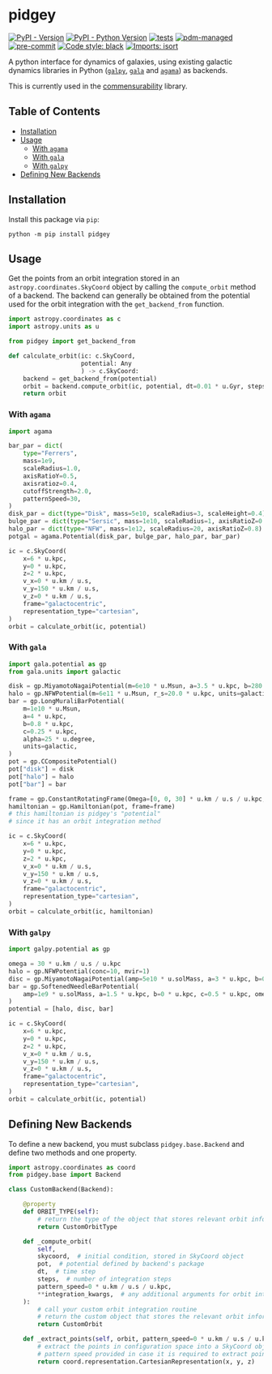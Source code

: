 # pidgey

[![PyPI - Version](https://img.shields.io/pypi/v/pidgey)](https://pypi.org/project/pidgey/)
[![PyPI - Python Version](https://img.shields.io/pypi/pyversions/pidgey)](https://pypi.org/project/pidgey/)
[![tests](https://github.com/ilikecubesnstuff/pidgey/actions/workflows/tests.yml/badge.svg)](https://github.com/ilikecubesnstuff/pidgey/actions/workflows/tests.yml)
[![pdm-managed](https://img.shields.io/badge/pdm-managed-blueviolet)](https://pdm.fming.dev)
[![pre-commit](https://img.shields.io/badge/pre--commit-enabled-brightgreen?logo=pre-commit)](https://github.com/pre-commit/pre-commit)
[![Code style: black](https://img.shields.io/badge/code%20style-black-000000.svg)](https://github.com/psf/black)
[![Imports: isort](https://img.shields.io/badge/%20imports-isort-%231674b1?style=flat&labelColor=ef8336)](https://pycqa.github.io/isort/)

A python interface for dynamics of galaxies, using existing galactic dynamics libraries in Python ([`galpy`](https://github.com/jobovy/galpy), [`gala`](https://github.com/adrn/gala) and [`agama`](https://github.com/GalacticDynamics-Oxford/Agama)) as backends.

This is currently used in the [commensurability](https://github.com/ilikecubesnstuff/commensurability/) library.

## Table of Contents

- [Installation](#installation)
- [Usage](#usage)
    - [With `agama`](#with-agama)
    - [With `gala`](#with-gala)
    - [With `galpy`](#with-galpy)
- [Defining New Backends](#defining-new-backends)

## Installation

Install this package via `pip`:

```
python -m pip install pidgey
```

## Usage

Get the points from an orbit integration stored in an `astropy.coordinates.SkyCoord` object by calling the `compute_orbit` method of a backend. The backend can generally be obtained from the potential used for the orbit integration with the `get_backend_from` function.

```py
import astropy.coordinates as c
import astropy.units as u

from pidgey import get_backend_from

def calculate_orbit(ic: c.SkyCoord,
                    potential: Any
                    ) -> c.SkyCoord:
    backend = get_backend_from(potential)
    orbit = backend.compute_orbit(ic, potential, dt=0.01 * u.Gyr, steps=1000)
    return orbit
```

### With `agama`

```py
import agama

bar_par = dict(
    type="Ferrers",
    mass=1e9,
    scaleRadius=1.0,
    axisRatioY=0.5,
    axisratioz=0.4,
    cutoffStrength=2.0,
    patternSpeed=30,
)
disk_par = dict(type="Disk", mass=5e10, scaleRadius=3, scaleHeight=0.4)
bulge_par = dict(type="Sersic", mass=1e10, scaleRadius=1, axisRatioZ=0.6)
halo_par = dict(type="NFW", mass=1e12, scaleRadius=20, axisRatioZ=0.8)
potgal = agama.Potential(disk_par, bulge_par, halo_par, bar_par)

ic = c.SkyCoord(
    x=6 * u.kpc,
    y=0 * u.kpc,
    z=2 * u.kpc,
    v_x=0 * u.km / u.s,
    v_y=150 * u.km / u.s,
    v_z=0 * u.km / u.s,
    frame="galactocentric",
    representation_type="cartesian",
)
orbit = calculate_orbit(ic, potential)
```

### With `gala`

```py
import gala.potential as gp
from gala.units import galactic

disk = gp.MiyamotoNagaiPotential(m=6e10 * u.Msun, a=3.5 * u.kpc, b=280 * u.pc, units=galactic)
halo = gp.NFWPotential(m=6e11 * u.Msun, r_s=20.0 * u.kpc, units=galactic)
bar = gp.LongMuraliBarPotential(
    m=1e10 * u.Msun,
    a=4 * u.kpc,
    b=0.8 * u.kpc,
    c=0.25 * u.kpc,
    alpha=25 * u.degree,
    units=galactic,
)
pot = gp.CCompositePotential()
pot["disk"] = disk
pot["halo"] = halo
pot["bar"] = bar

frame = gp.ConstantRotatingFrame(Omega=[0, 0, 30] * u.km / u.s / u.kpc, units=galactic)
hamiltonian = gp.Hamiltonian(pot, frame=frame)
# this hamiltonian is pidgey's "potential"
# since it has an orbit integration method

ic = c.SkyCoord(
    x=6 * u.kpc,
    y=0 * u.kpc,
    z=2 * u.kpc,
    v_x=0 * u.km / u.s,
    v_y=150 * u.km / u.s,
    v_z=0 * u.km / u.s,
    frame="galactocentric",
    representation_type="cartesian",
)
orbit = calculate_orbit(ic, hamiltonian)
```


### With `galpy`

```py
import galpy.potential as gp

omega = 30 * u.km / u.s / u.kpc
halo = gp.NFWPotential(conc=10, mvir=1)
disc = gp.MiyamotoNagaiPotential(amp=5e10 * u.solMass, a=3 * u.kpc, b=0.1 * u.kpc)
bar = gp.SoftenedNeedleBarPotential(
    amp=1e9 * u.solMass, a=1.5 * u.kpc, b=0 * u.kpc, c=0.5 * u.kpc, omegab=omega
)
potential = [halo, disc, bar]

ic = c.SkyCoord(
    x=6 * u.kpc,
    y=0 * u.kpc,
    z=2 * u.kpc,
    v_x=0 * u.km / u.s,
    v_y=150 * u.km / u.s,
    v_z=0 * u.km / u.s,
    frame="galactocentric",
    representation_type="cartesian",
)
orbit = calculate_orbit(ic, potential)
```


## Defining New Backends

To define a new backend, you must subclass `pidgey.base.Backend` and define two methods and one property.

```py
import astropy.coordinates as coord
from pidgey.base import Backend

class CustomBackend(Backend):

    @property
    def ORBIT_TYPE(self):
        # return the type of the object that stores relevant orbit information
        return CustomOrbitType

    def _compute_orbit(
        self,
        skycoord,  # initial condition, stored in SkyCoord object
        pot,  # potential defined by backend's package
        dt,  # time step
        steps,  # number of integration steps
        pattern_speed=0 * u.km / u.s / u.kpc,
        **integration_kwargs,  # any additional arguments for orbit integration
    ):
        # call your custom orbit integration routine
        # return the custom object that stores the relevant orbit information
        return CustomOrbit

    def _extract_points(self, orbit, pattern_speed=0 * u.km / u.s / u.kpc):
        # extract the points in configuration space into a SkyCoord object
        # pattern speed provided in case it is required to extract points correctly
        return coord.representation.CartesianRepresentation(x, y, z)
```
